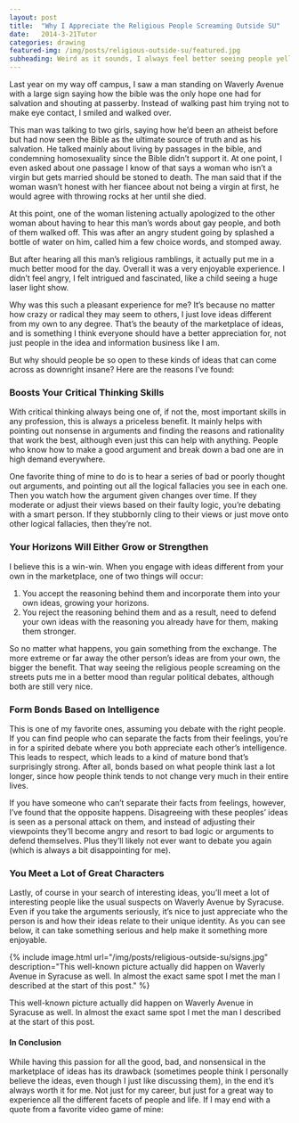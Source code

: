 ```yaml
---
layout: post
title:  "Why I Appreciate the Religious People Screaming Outside SU"
date:   2014-3-21Tutor
categories: drawing
featured-img: /img/posts/religious-outside-su/featured.jpg
subheading: Weird as it sounds, I always feel better seeing people yelling inane things near my university.
---
```


Last year on my way off campus, I saw a man standing on Waverly Avenue with a large sign saying how the bible was the only hope one had for salvation and shouting at passerby. Instead of walking past him trying not to make eye contact, I smiled and walked over.

This man was talking to two girls, saying how he’d been an atheist before but had now seen the Bible as the ultimate source of truth and as his salvation. He talked mainly about living by passages in the bible, and condemning homosexuality since the Bible didn’t support it. At one point, I even asked about one passage I know of that says a woman who isn’t a virgin but gets married should be stoned to death. The man said that if the woman wasn’t honest with her fiancee about not being a virgin at first, he would agree with throwing rocks at her until she died.

At this point, one of the woman listening actually apologized to the other woman about having to hear this man’s words about gay people, and both of them walked off. This was after an angry student going by splashed a bottle of water on him, called him a few choice words, and stomped away.

But after hearing all this man’s religious ramblings, it actually put me in a much better mood for the day. Overall it was a very enjoyable experience. I didn’t feel angry, I felt intrigued and fascinated, like a child seeing a huge laser light show.

Why was this such a pleasant experience for me? It’s because no matter how crazy or radical they may seem to others, I just love ideas different from my own to any degree. That’s the beauty of the marketplace of ideas, and is something I think everyone should have a better appreciation for, not just people in the idea and information business like I am.

But why should people be so open to these kinds of ideas that can come across as downright insane? Here are the reasons I’ve found:

### Boosts Your Critical Thinking Skills
With critical thinking always being one of, if not the, most important skills in any profession, this is always a priceless benefit. It mainly helps with pointing out nonsense in arguments and finding the reasons and rationality that work the best, although even just this can help with anything. People who know how to make a good argument and break down a bad one are in high demand everywhere.

One favorite thing of mine to do is to hear a series of bad or poorly thought out arguments, and pointing out all the logical fallacies you see in each one. Then you watch how the argument given changes over time. If they moderate or adjust their views based on their faulty logic, you’re debating with a smart person. If they stubbornly cling to their views or just move onto other logical fallacies, then they’re not.

### Your Horizons Will Either Grow or Strengthen
I believe this is a win-win. When you engage with ideas different from your own in the marketplace, one of two things will occur:

1. You accept the reasoning behind them and incorporate them into your own ideas, growing your horizons.
2. You reject the reasoning behind them and as a result, need to defend your own ideas with the reasoning you already have for them, making them stronger.

So no matter what happens, you gain something from the exchange. The more extreme or far away the other person’s ideas are from your own, the bigger the benefit. That way seeing the religious people screaming on the streets puts me in a better mood than regular political debates, although both are still very nice.

### Form Bonds Based on Intelligence

This is one of my favorite ones, assuming you debate with the right people. If you can find people who can separate the facts from their feelings, you’re in for a spirited debate where you both appreciate each other’s intelligence. This leads to respect, which leads to a kind of mature bond that’s surprisingly strong. After all, bonds based on what people think last a lot longer, since how people think tends to not change very much in their entire lives.

If you have someone who can’t separate their facts from feelings, however, I’ve found that the opposite happens. Disagreeing with these peoples’ ideas is seen as a personal attack on them, and instead of adjusting their viewpoints they’ll become angry and resort to bad logic or arguments to defend themselves. Plus they’ll likely not ever want to debate you again (which is always a bit disappointing for me).

### You Meet a Lot of Great Characters

Lastly, of course in your search of interesting ideas, you’ll meet a lot of interesting people like the usual suspects on Waverly Avenue by Syracuse. Even if you take the arguments seriously, it’s nice to just appreciate who the person is and how their ideas relate to their unique identity. As you can see below, it can take something serious and help make it something more enjoyable.

{% include image.html url="/img/posts/religious-outside-su/signs.jpg" description="This well-known picture actually did happen on Waverly Avenue in Syracuse as well. In almost the exact same spot I met the man I described at the start of this post." %}

This well-known picture actually did happen on Waverly Avenue in Syracuse as well. In almost the exact same spot I met the man I described at the start of this post.

#### In Conclusion
While having this passion for all the good, bad, and nonsensical in the marketplace of ideas has its drawback (sometimes people think I personally believe the ideas, even though I just like discussing them), in the end it’s always worth it for me. Not just for my career, but just for a great way to experience all the different facets of people and life. If I may end with a quote from a favorite video game of mine: